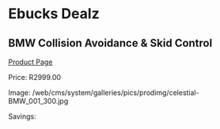 
# Ebucks Dealz
## BMW Collision Avoidance & Skid Control
[Product Page](https://www.ebucks.com/web/shop/productSelected.do?prodId=212717527&catId=322194323)

Price: R2999.00

Image: /web/cms/system/galleries/pics/prodimg/celestial-BMW_001_300.jpg

Savings: 


	